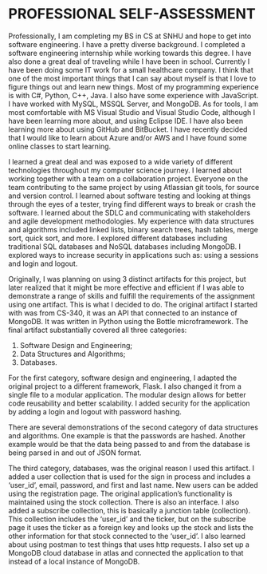 # PROFESSIONAL SELF-ASSESSMENT

Professionally, I am completing my BS in CS at SNHU and hope to get into software engineering. I have a pretty diverse background. I completed a software engineering internship while working towards this degree. I have also done a great deal of traveling while I have been in school. Currently I have been doing some IT work for a small healthcare company. I think that one of the most important things that I can say about myself is that I love to figure things out and learn new things. Most of my programming experience is with C#, Python, C++, Java. I also have some experience with JavaScript. I have worked with MySQL, MSSQL Server, and MongoDB. As for tools, I am most comfortable with MS Visual Studio and Visual Studio Code, although I have been learning more about, and using Eclipse IDE.  I have also been learning more about using GitHub and BitBucket. I have recently decided that I would like to learn about Azure and/or AWS and I have found some online classes to start learning.

I learned a great deal and was exposed to a wide variety of different technologies throughout my computer science journey. I learned about working together with a team on a collaboration project. Everyone on the team contributing to the same project by using Atlassian git tools, for source and version control. I learned about software testing and looking at things through the eyes of a tester, trying find different ways to break or crash the software. I learned about the SDLC and communicating with stakeholders and agile development methodologies. My experience with data structures and algorithms included linked lists, binary search trees, hash tables, merge sort, quick sort, and more. I explored different databases including traditional SQL databases and NoSQL databases including MongoDB. I explored ways to increase security in applications such as: using a sessions and login and logout.

Originally, I was planning on using 3 distinct artifacts for this project, but later realized that it might be more effective and efficient if I was able to demonstrate a range of skills and fulfill the requirements of the assignment using one artifact. This is what I decided to do. The original artifact I started with was from CS-340, it was an API that connected to an instance of MongoDB. It was written in Python using the Bottle microframework. The final artifact substantially covered all three categories: 
  1. Software Design and Engineering; 
  2. Data Structures and Algorithms; 
  3. Databases.
  
For the first category, software design and engineering, I adapted the original project to a different framework, Flask. I also changed it from a single file to a modular application. The modular design allows for better code reusability and better scalability. I added security for the application by adding a login and logout with password hashing.

There are several demonstrations of the second category of data structures and algorithms. One example is that the passwords are hashed. Another example would be that the data being passed to and from the database is being parsed in and out of JSON format.

The third category, databases, was the original reason I used this artifact. I added a user collection that is used for the sign in process and includes a ‘user_id’, email, password, and first and last name. New users can be added using the registration page. The original application’s functionality is maintained using the stock collection. There is also an interface. I also added a subscribe collection, this is basically a junction table (collection). This collection includes the ‘user_id’ and the ticker, but on the subscribe page it uses the ticker as a foreign key and looks up the stock and lists the other information for that stock connected to the ‘user_id’. I also learned about using postman to test things that uses http requests. I also set up a MongoDB cloud database in atlas and connected the application to that instead of a local instance of MongoDB.
